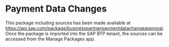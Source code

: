 # Payment Data Changes

This package including sources has been made available at https://api.sap.com/package/businesspartnerpaymentdatachangeapproval. Once the package is imported into the SAP BTP tenant, the sources can be accessed from the Manage Packages app.
